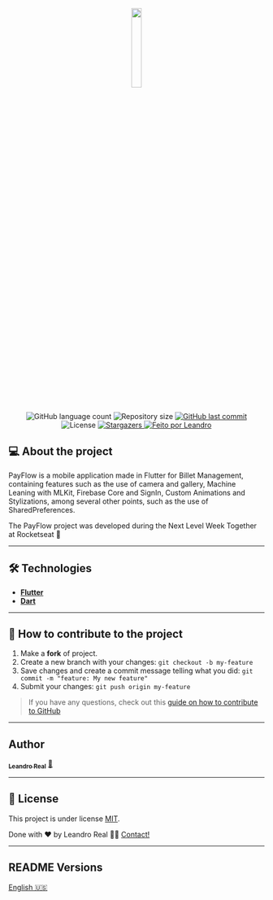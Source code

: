 <p align='center'>
<img width='20%' src="https://github.com/rocketseat-education/nlw-06-flutter/raw/main/.github/payflow-logo.png">
</p>

<p align="center">
  <img alt="GitHub language count" src="https://img.shields.io/github/languages/count/Leandro2585/payflow?color=%2304D361">

  <img alt="Repository size" src="https://img.shields.io/github/repo-size/Leandro2585/payflow">

  <a href="https://github.com/Leandro2585/payflow/commits/master">
    <img alt="GitHub last commit" src="https://img.shields.io/github/last-commit/Leandro2585/payflow">
  </a>

   <img alt="License" src="https://img.shields.io/badge/license-MIT-brightgreen">
   <a href="https://github.com/Leandro2585/payflow/stargazers">
    <img alt="Stargazers" src="https://img.shields.io/github/stars/Leandro2585/payflow?style=social">
  </a>

  <a href="https://github.com.br/Leandro2585">
    <img alt="Feito por Leandro" src="https://img.shields.io/badge/made%20by-Leandro-%237519C1">
  </a>

</p>

## 💻 About the project

PayFlow is a mobile application made in Flutter for Billet Management, containing features such as the use of camera and gallery, Machine Leaning with MLKit, Firebase Core and SignIn, Custom Animations and Stylizations, among several other points, such as the use of SharedPreferences.

The PayFlow project was developed during the Next Level Week Together at Rocketseat 💜

---

## 🛠 Technologies
-   **[Flutter](https://flutter.dev/)**
-   **[Dart](https://dart.dev/)**
---


## 💪 How to contribute to the project

1. Make a **fork** of project.
2. Create a new branch with your changes: `git checkout -b my-feature`
3. Save changes and create a commit message telling what you did: `git commit -m "feature: My new feature"`
4. Submit your changes: `git push origin my-feature`
> If you have any questions, check out this [guide on how to contribute to GitHub](./CONTRIBUTING.md)

---

##  Author

<a href="https://github.com/Leandro2585">
<img src="https://avatars.githubusercontent.com/u/49343139?v=4" width="0%" alt=""/>
 <br />
 <sub><b>Leandro Real</b></sub></a> <a href="https://github.com/Leandro2585" title="Leandro">🚀</a>
 <br />

---

## 📝 License

This project is under license [MIT](https://spdx.org/licenses/MIT.html).

Done with ❤️ by Leandro Real 👋🏽 [Contact!](https://www.linkedin.com/in/leandro-r-434b811a5/)

---

## README Versions
[English 🇺🇸](./README.md)
